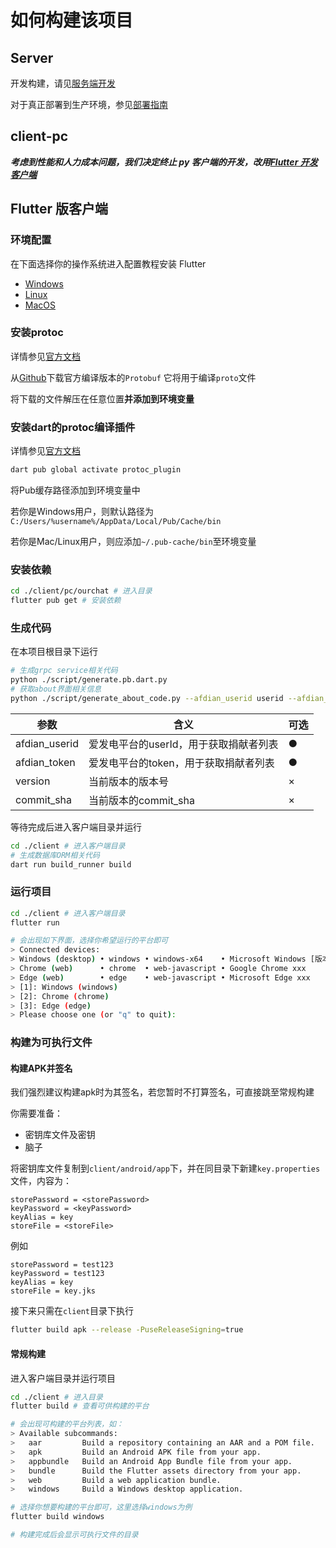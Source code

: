 # 如何构建该项目

## Server

开发构建，请见[服务端开发](../development/server/server-develop.md)

对于真正部署到生产环境，参见[部署指南](../deploy/server-deploy.md)

## client-pc

**_考虑到性能和人力成本问题，我们决定终止 py 客户端的开发，改用[Flutter 开发客户端](#flutter-版客户端)_**

## Flutter 版客户端

### 环境配置

在下面选择你的操作系统进入配置教程安装 Flutter

- [Windows](https://docs.flutter.cn/get-started/install/windows/desktop)
- [Linux](https://docs.flutter.cn/get-started/install/linux/desktop)
- [MacOS](https://docs.flutter.cn/get-started/install/macos/desktop)

### 安装protoc

详情参见[官方文档](https://grpc.io/docs/languages/dart/quickstart/)

从[Github](https://github.com/google/protobuf/releases)下载官方编译版本的`Protobuf` 它将用于编译`proto`文件

将下载的文件解压在任意位置**并添加到环境变量**

### 安装dart的protoc编译插件

详情参见[官方文档](https://grpc.io/docs/languages/dart/quickstart/)

```bash
dart pub global activate protoc_plugin
```

将Pub缓存路径添加到环境变量中

若你是Windows用户，则默认路径为`C:/Users/%username%/AppData/Local/Pub/Cache/bin`

若你是Mac/Linux用户，则应添加`~/.pub-cache/bin`至环境变量

### 安装依赖

```bash
cd ./client/pc/ourchat # 进入目录
flutter pub get # 安装依赖
```

### 生成代码

在本项目根目录下运行

```bash
# 生成grpc service相关代码
python ./script/generate.pb.dart.py
# 获取about界面相关信息
python ./script/generate_about_code.py --afdian_userid userid --afdian_token token --version v0.1.0.beta --commit_sha 123456abc
```

| 参数 | 含义 |可选|
|-----|------|---|
|afdian_userid|爱发电平台的userId，用于获取捐献者列表| ● |
|afdian_token|爱发电平台的token，用于获取捐献者列表| ● |
|version|当前版本的版本号|×|
|commit_sha|当前版本的commit_sha|×|

等待完成后进入客户端目录并运行

```bash
cd ./client # 进入客户端目录
# 生成数据库ORM相关代码
dart run build_runner build
```

### 运行项目

```bash
cd ./client # 进入客户端目录
flutter run

# 会出现如下界面，选择你希望运行的平台即可
> Connected devices:
> Windows (desktop) • windows • windows-x64    • Microsoft Windows [版本 xxx]
> Chrome (web)      • chrome  • web-javascript • Google Chrome xxx
> Edge (web)        • edge    • web-javascript • Microsoft Edge xxx
> [1]: Windows (windows)
> [2]: Chrome (chrome)
> [3]: Edge (edge)
> Please choose one (or "q" to quit):
```

### 构建为可执行文件

#### 构建APK并签名

我们强烈建议构建apk时为其签名，若您暂时不打算签名，可直接跳至常规构建

你需要准备：

- 密钥库文件及密钥
- 脑子

将密钥库文件复制到`client/android/app`下，并在同目录下新建`key.properties`文件，内容为：

```
storePassword = <storePassword>
keyPassword = <keyPassword>
keyAlias = key
storeFile = <storeFile>
```

例如

```
storePassword = test123
keyPassword = test123
keyAlias = key
storeFile = key.jks
```

接下来只需在`client`目录下执行

```bash
flutter build apk --release -PuseReleaseSigning=true
```

#### 常规构建

进入客户端目录并运行项目

```bash
cd ./client # 进入目录
flutter build # 查看可供构建的平台

# 会出现可构建的平台列表，如：
> Available subcommands:
>   aar         Build a repository containing an AAR and a POM file.
>   apk         Build an Android APK file from your app.
>   appbundle   Build an Android App Bundle file from your app.
>   bundle      Build the Flutter assets directory from your app.
>   web         Build a web application bundle.
>   windows     Build a Windows desktop application.

# 选择你想要构建的平台即可，这里选择windows为例
flutter build windows

# 构建完成后会显示可执行文件的目录
```
